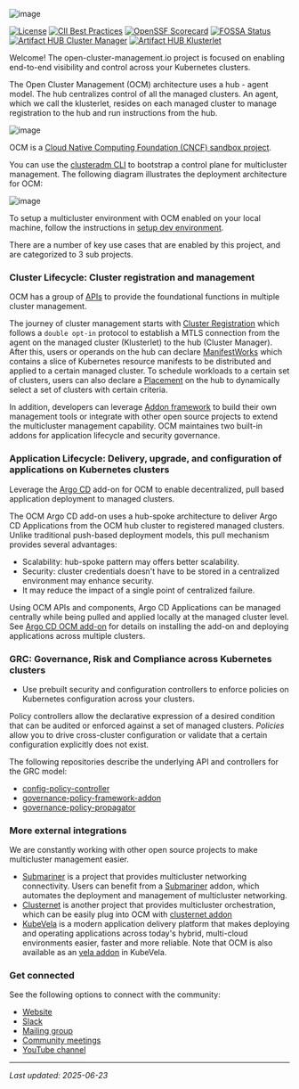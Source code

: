 ![image](assets/ocm-logo.png)

[![License](https://img.shields.io/badge/License-Apache_2.0-blue.svg)](https://opensource.org/licenses/Apache-2.0)
[![CII Best Practices](https://bestpractices.coreinfrastructure.org/projects/5376/badge)](https://bestpractices.coreinfrastructure.org/projects/5376)
[![OpenSSF Scorecard](https://api.securityscorecards.dev/projects/github.com/open-cluster-management-io/ocm/badge)](https://api.securityscorecards.dev/projects/github.com/open-cluster-management-io/ocm)
[![FOSSA Status](https://app.fossa.com/api/projects/git%2Bgithub.com%2Fopen-cluster-management-io%2Focm.svg?type=shield&issueType=license)](https://app.fossa.com/projects/git%2Bgithub.com%2Fopen-cluster-management-io%2Focm?ref=badge_shield&issueType=license)
[![Artifact HUB Cluster Manager](https://img.shields.io/endpoint?url=https://artifacthub.io/badge/repository/cluster-manager)](https://artifacthub.io/packages/olm/community-operators/cluster-manager)
[![Artifact HUB Klusterlet](https://img.shields.io/endpoint?url=https://artifacthub.io/badge/repository/klusterlet)](https://artifacthub.io/packages/olm/community-operators/klusterlet)

Welcome! The open-cluster-management.io project is focused on enabling end-to-end visibility and control across your Kubernetes clusters.

The Open Cluster Management (OCM) architecture uses a hub - agent model. The hub centralizes control of all the managed clusters. An agent, which we call the klusterlet, resides on each managed cluster to manage registration to the hub and run instructions from the hub.

![image](assets/cncf.png)

OCM is a [Cloud Native Computing Foundation (CNCF) sandbox project](https://www.cncf.io/projects/open-cluster-management).

You can use the [clusteradm CLI](https://github.com/open-cluster-management-io/clusteradm) to bootstrap a control plane for multicluster management. The following diagram illustrates the deployment architecture for OCM:

![image](assets/ocm-arch.png)

To setup a multicluster environment with OCM enabled on your local machine, follow the instructions in [setup dev environment](solutions/setup-dev-environment).

There are a number of key use cases that are enabled by this project, and are categorized to 3 sub projects.

### Cluster Lifecycle: Cluster registration and management

OCM has a group of [APIs](https://github.com/open-cluster-management-io/api) to provide the foundational functions
in multiple cluster management.

The journey of cluster management starts with [Cluster Registration](https://open-cluster-management.io/concepts/architecture/#cluster-registering-double-opt-in-handshaking) which follows a `double opt-in` protocol to establish a MTLS connection from the agent on the managed cluster (Klusterlet) to the hub (Cluster Manager). After this, users or operands on the hub can declare [ManifestWorks](https://open-cluster-management.io/concepts/manifestwork/) which contains a slice of Kubernetes resource manifests to be distributed and applied to a certain managed cluster. To schedule workloads to a certain set of clusters, users can also declare a [Placement](https://open-cluster-management.io/concepts/placement/) on the hub to dynamically select a set of clusters with certain criteria.

In addition, developers can leverage [Addon framework](https://github.com/open-cluster-management-io/addon-framework) to build their own management tools or integrate with other open source projects to extend the multicluster management capability. OCM maintaines two built-in addons for application lifecycle and security governance.

### Application Lifecycle: Delivery, upgrade, and configuration of applications on Kubernetes clusters

Leverage the [Argo CD](https://argo-cd.readthedocs.io/en/stable/)
add-on for OCM to enable decentralized, pull based application deployment to managed clusters.

The OCM Argo CD add-on uses a hub-spoke architecture to deliver Argo CD Applications from the OCM hub cluster to registered managed clusters. Unlike traditional push-based deployment models, this pull mechanism provides several advantages:

- Scalability: hub-spoke pattern may offers better scalability.
- Security: cluster credentials doesn't have to be stored in a centralized environment may enhance security.
- It may reduce the impact of a single point of centralized failure.

Using OCM APIs and components,
Argo CD Applications can be managed centrally while being pulled and applied locally at the managed cluster level.
See [Argo CD OCM add-on](https://github.com/open-cluster-management-io/ocm/tree/main/solutions/deploy-argocd-apps-pull/)
for details on installing the add-on and deploying applications across multiple clusters.

### GRC: Governance, Risk and Compliance across Kubernetes clusters

* Use prebuilt security and configuration controllers to enforce policies on Kubernetes configuration across your clusters.

Policy controllers allow the declarative expression of a desired condition that can be audited or enforced against a set of managed clusters. _Policies_ allow you to drive cross-cluster configuration or validate that a certain configuration explicitly does not exist.

The following repositories describe the underlying API and controllers for the GRC model:

* [config-policy-controller](https://github.com/open-cluster-management-io/config-policy-controller)
* [governance-policy-framework-addon](https://github.com/open-cluster-management-io/governance-policy-framework-addon)
* [governance-policy-propagator](https://github.com/open-cluster-management-io/governance-policy-propagator)

### More external integrations

We are constantly working with other open source projects to make multicluster management easier.

- [Submariner](https://submariner.io/) is a project that provides multicluster networking connectivity. Users can benefit from a [Submariner](https://submariner.io/) addon, which automates the deployment and management of multicluster networking.
- [Clusternet](http://github.com/clusternet/clusternet) is another project that provides multicluster orchestration, which can be easily plug into OCM with [clusternet addon](https://github.com/skeeey/clusternet-addon)
- [KubeVela](https://kubevela.io/) is a modern application delivery platform that makes deploying and operating applications across today's hybrid, multi-cloud environments easier, faster and more reliable. Note that OCM is also available as an [vela addon](https://github.com/kubevela/catalog/tree/master/addons/ocm-hub-control-plane) in KubeVela.

### Get connected

See the following options to connect with the community:

 - [Website](https://open-cluster-management.io)
 - [Slack](https://kubernetes.slack.com/archives/C01GE7YSUUF)
 - [Mailing group](https://groups.google.com/g/open-cluster-management)
 - [Community meetings](https://github.com/open-cluster-management-io/community/projects/1)
 - [YouTube channel](https://www.youtube.com/c/OpenClusterManagement)

---
*Last updated: 2025-06-23*
